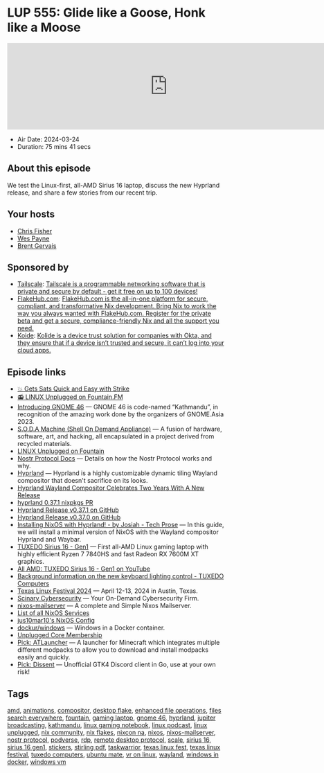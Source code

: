 # LUP 555: Glide like a Goose, Honk like a Moose

<iframe src="https://player.fireside.fm/v2/RUkczH-V+WjGLzD1y?theme=dark" width="740" height="200" frameborder="0" scrolling="no"></iframe>

* Air Date: 2024-03-24
* Duration: 75 mins 41 secs

## About this episode

We test the Linux-first, all-AMD Sirius 16 laptop, discuss the new Hyprland release, and share a few stories from our recent trip.

## Your hosts
* [Chris Fisher](https://linuxunplugged.com/hosts/chrislas)
* [Wes Payne](https://linuxunplugged.com/hosts/wes)
* [Brent Gervais](https://linuxunplugged.com/hosts/brent)

## Sponsored by

  * [Tailscale](http://tailscale.com/linuxunplugged): [Tailscale is a programmable networking software that is private and secure by default - get it free on up to 100 devices!](http://tailscale.com/linuxunplugged)
  * [FlakeHub.com](https://determinate.systems/unplugged): [FlakeHub.com is the all-in-one platform for secure, compliant, and transformative Nix development. Bring Nix to work the way you always wanted with FlakeHub.com. Register for the private beta and get a secure, compliance-friendly Nix and all the support you need.](https://determinate.systems/unplugged)
  * [Koide](https://kolide.com/unplugged): [Kolide is a device trust solution for companies with Okta, and they ensure that if a device isn’t trusted and secure, it can’t log into your cloud apps.](https://kolide.com/unplugged)



## Episode links

  * [💥 Gets Sats Quick and Easy with Strike](https://strike.me/ "💥 Gets Sats Quick and Easy with Strike")
  * [📻 LINUX Unplugged on Fountain.FM](https://www.fountain.fm/show/dWiuBeqpDSM86AwXRXov "📻 LINUX Unplugged on Fountain.FM")
  * [Introducing GNOME 46](https://release.gnome.org/46/ "Introducing GNOME 46") — GNOME 46 is code-named “Kathmandu”, in recognition of the amazing work done by the organizers of GNOME.Asia 2023.
  * [S.O.D.A Machine (Shell On Demand Appliance)](https://forum.defcon.org/node/246908 "S.O.D.A Machine \(Shell On Demand Appliance\)") — A fusion of hardware, software, art, and hacking, all encapsulated in a project derived from recycled materials.
  * [LINUX Unplugged on Fountain](https://fountain.fm/show/dWiuBeqpDSM86AwXRXov "LINUX Unplugged on Fountain")
  * [Nostr Protocol Docs](https://nostr.com/the-protocol "Nostr Protocol Docs") — Details on how the Nostr Protocol works and why. 
  * [Hyprland](https://hyprland.org/ "Hyprland") — Hyprland is a highly customizable dynamic tiling Wayland compositor that doesn't sacrifice on its looks.
  * [Hyprland Wayland Compositor Celebrates Two Years With A New Release](https://www.phoronix.com/news/Hyprland-0.37 "Hyprland Wayland Compositor Celebrates Two Years With A New Release")
  * [hyprland 0.37.1 nixpkgs PR](https://github.com/NixOS/nixpkgs/pull/296446 "hyprland 0.37.1 nixpkgs PR")
  * [Hyprland Release v0.37.1 on GitHub](https://github.com/hyprwm/Hyprland/releases/tag/v0.37.1 "Hyprland Release v0.37.1 on GitHub")
  * [Hyprland Release v0.37.0 on GitHub](https://github.com/hyprwm/Hyprland/releases/tag/v0.37.0 "Hyprland Release v0.37.0 on GitHub")
  * [Installing NixOS with Hyprland! - by Josiah - Tech Prose](https://josiahalenbrown.substack.com/p/installing-nixos-with-hyprland "Installing NixOS with Hyprland! - by Josiah - Tech Prose") — In this guide, we will install a minimal version of NixOS with the Wayland compositor Hyprland and Waybar.
  * [TUXEDO Sirius 16 - Gen1](https://www.tuxedocomputers.com/en/TUXEDO-Sirius-16-Gen1 "TUXEDO Sirius 16 - Gen1") — First all-AMD Linux gaming laptop with highly efficient Ryzen 7 7840HS and fast Radeon RX 7600M XT graphics.
  * [All AMD: TUXEDO Sirius 16 - Gen1 on YouTube](https://www.youtube.com/watch?v=YVfaXePBTuI "All AMD: TUXEDO Sirius 16 - Gen1 on YouTube")
  * [Background information on the new keyboard lighting control - TUXEDO Computers](https://www.tuxedocomputers.com/en/Dev-Thoughts-Background-information-on-the-new-keyboard-lighting-control.tuxedo "Background information on the new keyboard lighting control - TUXEDO Computers")
  * [Texas Linux Festival 2024](https://2024.texaslinuxfest.org/ "Texas Linux Festival 2024") — April 12-13, 2024 in Austin, Texas.
  * [Scinary Cybersecurity](http://scinary.com/ "Scinary Cybersecurity") — Your On-Demand Cybersecurity Firm.
  * [nixos-mailserver](https://gitlab.com/simple-nixos-mailserver/nixos-mailserver "nixos-mailserver") — A complete and Simple Nixos Mailserver.
  * [List of all NixOS Services](https://mynixos.com/nixpkgs/options/services "List of all NixOS Services")
  * [jus10mar10's NixOS Config](http://github.com/justinmartin/Snowfall-Flake "jus10mar10's NixOS Config")
  * [dockur/windows](https://github.com/dockur/windows "dockur/windows") — Windows in a Docker container. 
  * [Unplugged Core Membership](https://unpluggedcore.com/ "Unplugged Core Membership")
  * [Pick: ATLauncher](https://flathub.org/apps/com.atlauncher.ATLauncher "Pick: ATLauncher") — A launcher for Minecraft which integrates multiple different modpacks to allow you to download and install modpacks easily and quickly.
  * [Pick: Dissent](https://flathub.org/apps/so.libdb.dissent "Pick: Dissent") — Unofficial GTK4 Discord client in Go, use at your own risk!



## Tags

[amd](https://linuxunplugged.com/tags/amd), [animations](https://linuxunplugged.com/tags/animations), [compositor](https://linuxunplugged.com/tags/compositor), [desktop flake](https://linuxunplugged.com/tags/desktop%20flake), [enhanced file operations](https://linuxunplugged.com/tags/enhanced%20file%20operations), [files search everywhere](https://linuxunplugged.com/tags/files%20search%20everywhere), [fountain](https://linuxunplugged.com/tags/fountain), [gaming laptop](https://linuxunplugged.com/tags/gaming%20laptop), [gnome 46](https://linuxunplugged.com/tags/gnome%2046), [hyprland](https://linuxunplugged.com/tags/hyprland), [jupiter broadcasting](https://linuxunplugged.com/tags/jupiter%20broadcasting), [kathmandu](https://linuxunplugged.com/tags/kathmandu), [linux gaming notebook](https://linuxunplugged.com/tags/linux%20gaming%20notebook), [linux podcast](https://linuxunplugged.com/tags/linux%20podcast), [linux unplugged](https://linuxunplugged.com/tags/linux%20unplugged), [nix community](https://linuxunplugged.com/tags/nix%20community), [nix flakes](https://linuxunplugged.com/tags/nix%20flakes), [nixcon na](https://linuxunplugged.com/tags/nixcon%20na), [nixos](https://linuxunplugged.com/tags/nixos), [nixos-mailserver](https://linuxunplugged.com/tags/nixos-mailserver), [nostr protocol](https://linuxunplugged.com/tags/nostr%20protocol), [podverse](https://linuxunplugged.com/tags/podverse), [rdp](https://linuxunplugged.com/tags/rdp), [remote desktop protocol](https://linuxunplugged.com/tags/remote%20desktop%20protocol), [scale](https://linuxunplugged.com/tags/scale), [sirius 16](https://linuxunplugged.com/tags/sirius%2016), [sirius 16 gen1](https://linuxunplugged.com/tags/sirius%2016%20gen1), [stickers](https://linuxunplugged.com/tags/stickers), [stirling pdf](https://linuxunplugged.com/tags/stirling%20pdf), [taskwarrior](https://linuxunplugged.com/tags/taskwarrior), [texas linux fest](https://linuxunplugged.com/tags/texas%20linux%20fest), [texas linux festival](https://linuxunplugged.com/tags/texas%20linux%20festival), [tuxedo computers](https://linuxunplugged.com/tags/tuxedo%20computers), [ubuntu mate](https://linuxunplugged.com/tags/ubuntu%20mate), [vr on linux](https://linuxunplugged.com/tags/vr%20on%20linux), [wayland](https://linuxunplugged.com/tags/wayland), [windows in docker](https://linuxunplugged.com/tags/windows%20in%20docker), [windows vm](https://linuxunplugged.com/tags/windows%20vm)
